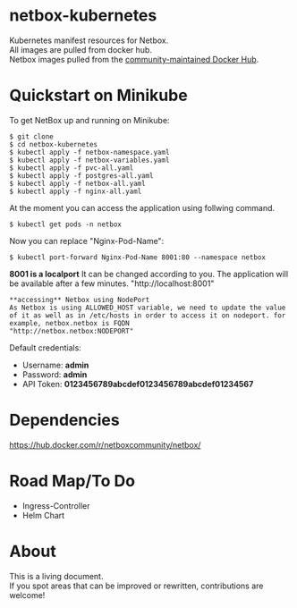 # netbox-kubernetes

Kubernetes manifest resources for Netbox.  
All images are pulled from docker hub.  
Netbox images pulled from the [community-maintained Docker Hub](https://hub.docker.com/r/netboxcommunity/netbox/).

# Quickstart on Minikube

To get NetBox up and running on Minikube:

```
$ git clone
$ cd netbox-kubernetes
$ kubectl apply -f netbox-namespace.yaml
$ kubectl apply -f netbox-variables.yaml
$ kubectl apply -f pvc-all.yaml
$ kubectl apply -f postgres-all.yaml
$ kubectl apply -f netbox-all.yaml
$ kubectl apply -f nginx-all.yaml
```

At the moment you can access the application using follwing command.

```
$ kubectl get pods -n netbox
```

Now you can replace "Nginx-Pod-Name":

```
$ kubectl port-forward Nginx-Pod-Name 8001:80 --namespace netbox
```

**8001 is a localport** It can be changed according to you.
The application will be available after a few minutes.
"http://localhost:8001"

```
**accessing** Netbox using NodePort
As Netbox is using ALLOWED_HOST variable, we need to update the value of it as well as in /etc/hosts in order to access it on nodeport. for example, netbox.netbox is FQDN   
"http://netbox.netbox:NODEPORT"
```

Default credentials:

* Username: **admin**
* Password: **admin**
* API Token: **0123456789abcdef0123456789abcdef01234567**

# Dependencies

https://hub.docker.com/r/netboxcommunity/netbox/

# Road Map/To Do

* Ingress-Controller
* Helm Chart

# About

This is a living document.  
If you spot areas that can be improved or rewritten, contributions are welcome!
